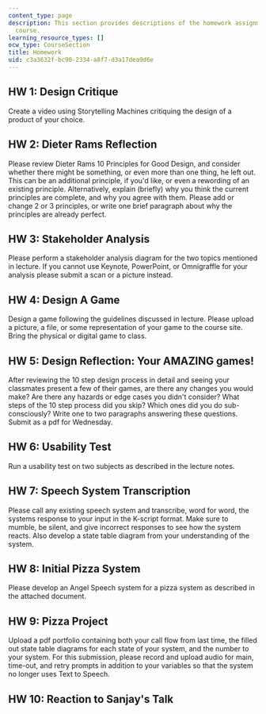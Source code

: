 ```yaml
---
content_type: page
description: This section provides descriptions of the homework assignments for the
  course.
learning_resource_types: []
ocw_type: CourseSection
title: Homework
uid: c3a3632f-bc90-2334-a8f7-d3a17dea9d6e
---
```


HW 1: Design Critique
---------------------

Create a video using Storytelling Machines critiquing the design of a product of your choice.

HW 2: Dieter Rams Reflection
----------------------------

Please review Dieter Rams 10 Principles for Good Design, and consider whether there might be something, or even more than one thing, he left out. This can be an additional principle, if you'd like, or even a rewording of an existing principle. Alternatively, explain (briefly) why you think the current principles are complete, and why you agree with them. Please add or change 2 or 3 principles, or write one brief paragraph about why the principles are already perfect.

HW 3: Stakeholder Analysis
--------------------------

Please perform a stakeholder analysis diagram for the two topics mentioned in lecture. If you cannot use Keynote, PowerPoint, or Omnigraffle for your analysis please submit a scan or a picture instead.

HW 4: Design A Game
-------------------

Design a game following the guidelines discussed in lecture. Please upload a picture, a file, or some representation of your game to the course site. Bring the physical or digital game to class.

HW 5: Design Reflection: Your AMAZING games!
--------------------------------------------

After reviewing the 10 step design process in detail and seeing your classmates present a few of their games, are there any changes you would make? Are there any hazards or edge cases you didn't consider? What steps of the 10 step process did you skip? Which ones did you do sub-consciously? Write one to two paragraphs answering these questions. Submit as a pdf for Wednesday.

HW 6: Usability Test
--------------------

Run a usability test on two subjects as described in the lecture notes.

HW 7: Speech System Transcription
---------------------------------

Please call any existing speech system and transcribe, word for word, the systems response to your input in the K-script format. Make sure to mumble, be silent, and give incorrect responses to see how the system reacts. Also develop a state table diagram from your understanding of the system.

HW 8: Initial Pizza System
--------------------------

Please develop an Angel Speech system for a pizza system as described in the attached document.

HW 9: Pizza Project
-------------------

Upload a pdf portfolio containing both your call flow from last time, the filled out state table diagrams for each state of your system, and the number to your system. For this submission, please record and upload audio for main, time-out, and retry prompts in addition to your variables so that the system no longer uses Text to Speech.

HW 10: Reaction to Sanjay's Talk
--------------------------------